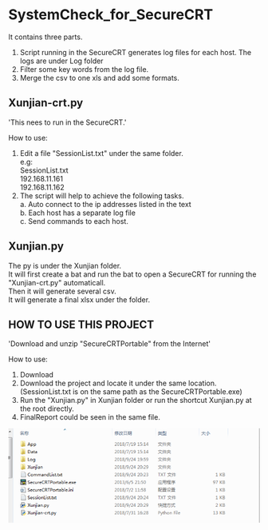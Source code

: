 # SystemCheck_for_SecureCRT

It contains three parts. <br>
1. Script running in the SecureCRT generates log files for each host. The logs are under Log folder<br>
2. Filter some key words from the log file.<br>
3. Merge the csv to one xls and add some formats.<br>

Xunjian-crt.py
--------------

'This nees to run in the SecureCRT.'<br>

How to use:<br>
1. Edit a file "SessionList.txt" under the same folder.<br>
e.g:<br>
SessionList.txt<br>
192.168.11.161<br>
192.168.11.162<br>
2. The script will help to achieve the following tasks.<br>
  a. Auto connect to the ip addresses listed in the text<br>
	b. Each host has a separate log file<br>
	c. Send commands to each host.<br>

Xunjian.py
-----

The py is under the Xunjian folder. <br> 
It will first create a bat and run the bat to open a SecureCRT for running the "Xunjian-crt.py" automaticall.<br> 
Then it will generate several csv.<br> 
It will generate a final xlsx under the folder.<br> 

HOW TO USE THIS PROJECT
----------------

'Download and unzip "SecureCRTPortable" from the Internet'<br>

How to use:<br>
1. Download <The path could not contain Chinese and blank space><br>
2. Download the project and locate it under the same location. (SessionList.txt is on the same path as the SecureCRTPortable.exe)<br>
3. Run the "Xunjian.py" in Xunjian folder or run the shortcut Xunjian.py at the root directly.
4. FinalReport could be seen in the same file.<br>

![Example](https://github.com/cyx441984694/SystemCheck_for_SecureCRT/blob/master/system-check.png)
